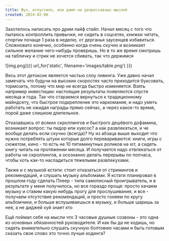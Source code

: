 ```yaml
---
title: Фух, отпустило, или дамп не депрессивных мыслей  
created: 2024-02-06
---
```


Захотелось написать про дрим лайф стайл. Начал месяц с того что пытаюсь контроллить привычки, не сидеть в соцсетях, книжки читать, спортик почаще 1 раза в неделю, от дерганья заусенцев избавиться. Сложновато конечно, особенно когда очень скучно и возникает сильное желание чего-нибудь проверишь. Но в то же время смотришь на табличку и стрик не хочется сбивать, так что держимся 

![img.png]({{ url_for('static', filename='images/table.png')  }})

Весь этот детоксик является частью слоу ливинга. Уже давно начал замечать что будучи на высоких скоростях часто приходится буксовать, тормозить, потому что мир не всегда быстро изменяется. Взять например инвестиции: настоящие результаты появляются спустя месяца и года. Так что стараемся вернуться к традиционному майндсету, что быстрое подкрепление это наркомания, и надо уметь работать не ожидая награды прямо сейчас, а через какое-то время, порой даже слишком длительное.

Отказавшись от всяких скроллингов и быстрого дешёвого дофамина, возникает вопрос: ты пидор или хуесос? а как развлекаться, и че вообще делать если скучно (всегда)? Ну из абзаца выше выходит что нужно потреблять штуки которые долго перевариваются: книги, игры с сюжетом, кино - то есть не 10 пятиминутных роликов на ют, а сидеть книгу читать на протяжении месяца. И получается надо отвлекаться от работы не скроллингов, а осознанно делать перерывы по полчаса, чтобы хоть как-то насладиться тяжелыми развлекухами. 

Также и с музыкой кстати: стоит отказаться от стримингов и рекомендаций, и слушать музыку альбомами. Я кстати планировал в прошлом году сделать Плеер - типа самописный проигрыватель, и в результате у меня получилось, но все гораздо проще: просто качаем музыку и ставим какую нибудь прогу для прослушивания, и все - получаем отсутствие рекомендаций, и просто гоняем по кругу альбомчики, и больше вслушиваешься в музыку, и больше шаришь за нее, а не диджей хуй знает кто 

Ещё поймал себя на мысли что 3 часовые душные созвоны - это одна из основных обязанностей руководителя. И как бы да не кодишь, но сидеть внимательно слушать скучную болтовню часами и быть готовым сказать свое слово это точно лучше кодинга?


